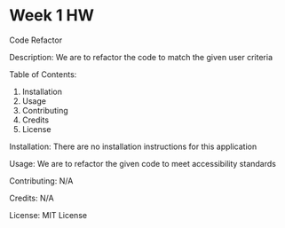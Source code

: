 # Week 1 HW
Code Refactor

Description:
We are to refactor the code to match the given user criteria 

Table of Contents:
1. Installation
2. Usage
3. Contributing
4. Credits
5. License

Installation:
There are no installation instructions for this application

Usage:
We are to refactor the given code to meet accessibility standards 

Contributing:
N/A

Credits:
N/A

License:
MIT License
